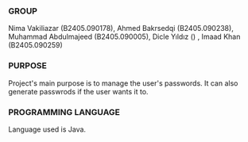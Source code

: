 ### GROUP

Nima Vakiliazar (B2405.090178), Ahmed Bakrsedqi (B2405.090238), Muhammad Abdulmajeed (B2405.090005), Dicle Yıldız () , Imaad Khan (B2405.090259)


### PURPOSE
Project's main purpose is to manage the user's passwords. It can also generate passwrods if the user wants it to.

### PROGRAMMING LANGUAGE
Language used is Java. 
